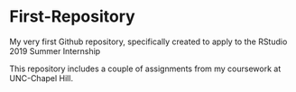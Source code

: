 # First-Repository
My very first Github repository, specifically created to apply to the RStudio 2019 Summer Internship

This repository includes a couple of assignments from my coursework at UNC-Chapel Hill.

